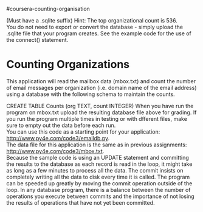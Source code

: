 #coursera-counting-organisation

(Must have a .sqlite suffix) Hint: The top organizational count is 536.  
You do not need to export or convert the database - simply upload the .sqlite file that your program creates. 
See the example code for the use of the connect() statement.  

# Counting Organizations 

This application will read the mailbox data (mbox.txt) and count the number of email messages per organization (i.e. domain name of the email address) using a database with the following schema to maintain the counts.  

CREATE TABLE Counts (org TEXT, count INTEGER) When you have run the program on mbox.txt upload the resulting database file above for grading. 
If you run the program multiple times in testing or with dfferent files, make sure to empty out the data before each run.  
You can use this code as a starting point for your application: http://www.py4e.com/code3/emaildb.py.  
The data file for this application is the same as in previous assignments: http://www.py4e.com/code3/mbox.txt.  
Because the sample code is using an UPDATE statement and committing the results to the database as each record is read in the loop, it might take as long as a few minutes to process all the data. 
The commit insists on completely writing all the data to disk every time it is called.  The program can be speeded up greatly by moving the commit operation outside of the loop. 
In any database program, there is a balance between the number of operations you execute between commits and the importance of not losing the results of operations that have not yet been committed.

